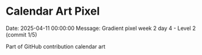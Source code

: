 # Calendar Art Pixel

Date: 2025-04-11 00:00:00
Message: Gradient pixel week 2 day 4 - Level 2 (commit 1/5)

Part of GitHub contribution calendar art
